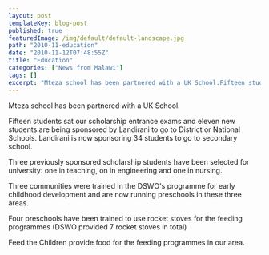 ```yaml
---
layout: post
templateKey: blog-post
published: true
featuredImage: /img/default/default-landscape.jpg
path: "2010-11-education"
date: "2010-11-12T07:48:55Z"
title: "Education"
categories: ["News from Malawi"]
tags: []
excerpt: "Mteza school has been partnered with a UK School.Fifteen students sat our scholarship entrance exam..."
---
```


Mteza school has been partnered with a UK School.

Fifteen students sat our scholarship entrance exams and eleven new students are being sponsored by Landirani to go to District or National Schools. Landirani is now sponsoring 34 students to go to secondary school.

Three previously sponsored scholarship students have been selected for university: one in teaching, on in engineering and one in nursing.

Three communities were trained in the DSWO's programme for early childhood development and are now running preschools in these three areas.

Four preschools have been trained to use rocket stoves for the feeding programmes (DSWO provided 7 rocket stoves in total)

Feed the Children provide food for the feeding programmes in our area.
